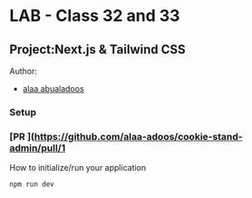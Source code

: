 # LAB - Class 32 and 33
## Project:Next.js & Tailwind CSS
Author:
- [alaa abualadoos](https://github.com/alaa-adoos)
### Setup
### [PR ](https://github.com/alaa-adoos/cookie-stand-admin/pull/1
How to initialize/run your application
```
npm run dev
```
